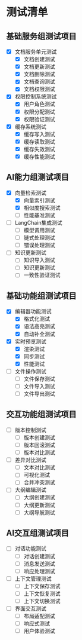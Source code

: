 # 测试清单

## 基础服务组测试项目
- [x] 文档服务单元测试
  - [x] 文档创建测试
  - [x] 文档更新测试
  - [x] 文档删除测试
  - [x] 文档查询测试
  - [x] 文档权限测试
- [x] 权限控制系统测试
  - [x] 用户角色测试
  - [x] 权限分配测试
  - [x] 权限验证测试
- [x] 缓存系统测试
  - [x] 缓存写入测试
  - [x] 缓存读取测试
  - [x] 缓存失效测试
  - [x] 缓存性能测试

## AI能力组测试项目
- [x] 向量检索测试
  - [x] 向量索引测试
  - [x] 相似度搜索测试
  - [ ] 性能基准测试
- [ ] LangChain集成测试
  - [ ] 模型调用测试
  - [ ] 链式处理测试
  - [ ] 错误处理测试
- [ ] 知识更新测试
  - [ ] 知识导入测试
  - [ ] 知识更新测试
  - [ ] 一致性验证测试

## 基础功能组测试项目
- [x] 编辑器功能测试
  - [x] 格式化测试
  - [x] 语法高亮测试
  - [x] 自动补全测试
- [x] 实时预览测试
  - [x] 渲染测试
  - [x] 同步测试
  - [x] 性能测试
- [ ] 文件操作测试
  - [ ] 文件保存测试
  - [ ] 文件导入测试
  - [ ] 文件导出测试

## 交互功能组测试项目
- [ ] 版本控制测试
  - [ ] 版本创建测试
  - [ ] 版本回滚测试
  - [ ] 版本对比测试
- [ ] 差异对比测试
  - [ ] 文本对比测试
  - [ ] 可视化测试
  - [ ] 合并冲突测试
- [ ] 大纲编辑测试
  - [ ] 大纲创建测试
  - [ ] 大纲更新测试
  - [ ] 大纲导航测试

## AI交互组测试项目
- [ ] 对话功能测试
  - [ ] 对话创建测试
  - [ ] 消息发送测试
  - [ ] 响应处理测试
- [ ] 上下文管理测试
  - [ ] 上下文保存测试
  - [ ] 上下文恢复测试
  - [ ] 上下文切换测试
- [ ] 界面交互测试
  - [ ] 布局适配测试
  - [ ] 响应式测试
  - [ ] 用户体验测试 